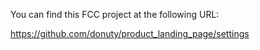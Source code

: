 You can find this FCC project at the following URL:

https://github.com/donuty/product_landing_page/settings
